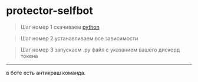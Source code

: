 # protector-selfbot
>Шаг номер 1 скачиваем [python](https://www.python.org/downloads/release/python-376/ "")

>Шаг номер 2 устанавливаем все зависимости

>Шаг номер 3 запускаем .py файл с указанием вашего дискорд токена
---
в боте есть антикраш команда.

